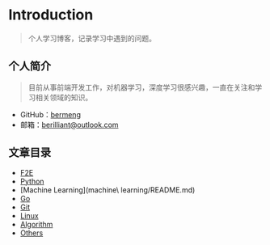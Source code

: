 # Introduction

> 个人学习博客，记录学习中遇到的问题。

## 个人简介
> 目前从事前端开发工作，对机器学习，深度学习很感兴趣，一直在关注和学习相关领域的知识。 

- GitHub：[bermeng](https://github.com/bermeng)
- 邮箱：berilliant@outlook.com

## 文章目录

- [F2E](f2e/README.md)
- [Python](python/README.md)
- [Machine Learning](machine\ learning/README.md)
- [Go](go/README.md)
- [Git](git/README.md)
- [Linux](linux/README.md)
- [Algorithm](algorithm/README.md)
- [Others](others/README.md)